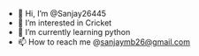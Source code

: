 - 👋 Hi, I’m @Sanjay26445
- 👀 I’m interested in Cricket
- 🌱 I’m currently learning python
- 📫 How to reach me @sanjaymb26@gmail.com

<!---
Sanjay26445/Sanjay26445 is a ✨ special ✨ repository because its `README.md` (this file) appears on your GitHub profile.
You can click the Preview link to take a look at your changes.
--->
